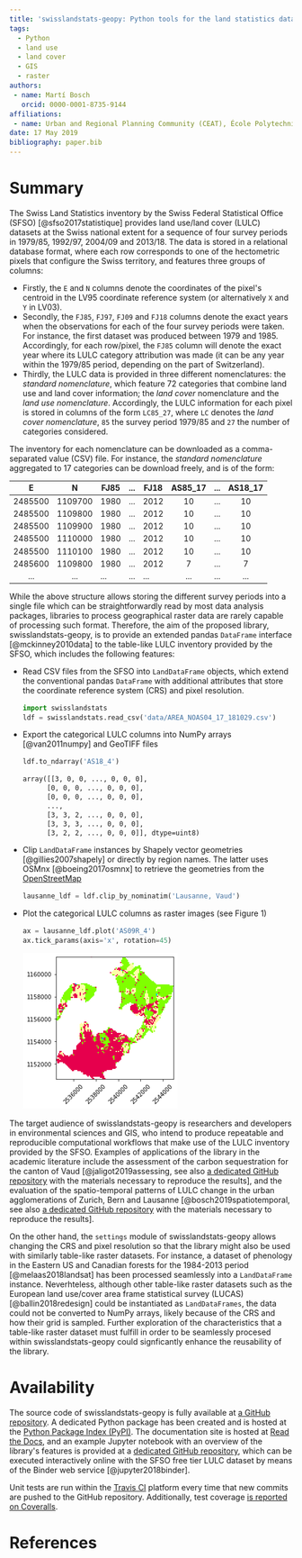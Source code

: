 ```yaml
---
title: 'swisslandstats-geopy: Python tools for the land statistics datasets from the Swiss Federal Statistical Office'
tags:
  - Python
  - land use
  - land cover
  - GIS
  - raster
authors:
 - name: Martí Bosch
   orcid: 0000-0001-8735-9144
affiliations:
 - name: Urban and Regional Planning Community (CEAT), École Polytechnique Fédérale de Lausanne (EPFL), Switzerland
date: 17 May 2019
bibliography: paper.bib
---
```


# Summary

The Swiss Land Statistics inventory by the Swiss Federal Statistical Office (SFSO) [@sfso2017statistique] provides land use/land cover (LULC) datasets at the Swiss national extent for a sequence of four survey periods in 1979/85, 1992/97, 2004/09 and 2013/18. The data is stored in a relational database format, where each row corresponds to one of the hectometric pixels that configure the Swiss territory, and features three groups of columns:

* Firstly, the `E` and `N` columns denote the coordinates of the pixel's centroid in the LV95 coordinate reference system (or alternatively `X` and `Y` in LV03). 
* Secondly, the `FJ85`, `FJ97`, `FJ09` and `FJ18` columns denote the exact years when the observations for each of the four survey periods were taken. For instance, the first dataset was produced between 1979 and 1985. Accordingly, for each row/pixel, the `FJ85` column will denote the exact year where its LULC category attribution was made (it can be any year within the 1979/85 period, depending on the part of Switzerland).
* Thirdly, the LULC data is provided in three different nomenclatures: the *standard nomenclature*, which feature 72 categories that combine land use and land cover information; the *land cover* nomenclature and the *land use nomenclature*. Accordingly, the LULC information for each pixel is stored in columns of the form `LC85_27`, where `LC` denotes the *land cover nomenclature*, `85` the survey period 1979/85 and `27` the number of categories considered. 

The inventory for each nomenclature can be downloaded as a comma-separated value (CSV) file. For instance, the *standard nomenclature* aggregated to 17 categories can be download freely, and is of the form:

E       | N       | FJ85 | ... | FJ18 | AS85_17 | ... | AS18_17 |
:-----: | :-----: | ---- | --- | ---- | :-----: | --- | :-----: |
2485500 | 1109700 | 1980 | ... | 2012 |      10 | ... |      10 |
2485500 | 1109800 | 1980 | ... | 2012 |      10 | ... |      10 |
2485500 | 1109900 | 1980 | ... | 2012 |      10 | ... |      10 |
2485500 | 1110000 | 1980 | ... | 2012 |      10 | ... |      10 |
2485500 | 1110100 | 1980 | ... | 2012 |      10 | ... |      10 |
2485600 | 1109800 | 1980 | ... | 2012 |       7 | ... |       7 |
    ... |     ... |  ... | ... |  ... |     ... | ... |     ... |

While the above structure allows storing the different survey periods into a single file which can be straightforwardly read by most data analysis packages, libraries to process geographical raster data are rarely capable of processing such format. Therefore, the aim of the proposed library, swisslandstats-geopy, is to provide an extended pandas `DataFrame` interface [@mckinney2010data] to the table-like LULC inventory provided by the SFSO, which includes the following features:

* Read CSV files from the SFSO into `LandDataFrame` objects, which extend the conventional pandas `DataFrame` with additional attributes that store the coordinate reference system (CRS) and pixel resolution.

    ```python
    import swisslandstats
    ldf = swisslandstats.read_csv('data/AREA_NOAS04_17_181029.csv')
    ```

* Export the categorical LULC columns into NumPy arrays [@van2011numpy] and GeoTIFF files

    ```python
    ldf.to_ndarray('AS18_4')
    ```
    
    ```
    array([[3, 0, 0, ..., 0, 0, 0],
          [0, 0, 0, ..., 0, 0, 0],
          [0, 0, 0, ..., 0, 0, 0],
          ...,
          [3, 3, 2, ..., 0, 0, 0],
          [3, 3, 3, ..., 0, 0, 0],
          [3, 2, 2, ..., 0, 0, 0]], dtype=uint8)
    ```


* Clip `LandDataFrame` instances by Shapely vector geometries [@gillies2007shapely] or directly by region names. The latter uses OSMnx [@boeing2017osmnx] to retrieve the geometries from the [OpenStreetMap](https://www.openstreetmap.org/)

    ```python
    lausanne_ldf = ldf.clip_by_nominatim('Lausanne, Vaud')
    ```
    
* Plot the categorical LULC columns as raster images (see Figure 1)

    ```python
    ax = lausanne_ldf.plot('AS09R_4')
    ax.tick_params(axis='x', rotation=45)
    ``` 
    
    ![Plot of the categorical LULC columns as a raster image.](landstats_lausanne.png)

The target audience of swisslandstats-geopy is researchers and developers in environmental sciences and GIS, who intend to produce repeatable and reproducible computational workflows that make use of the LULC inventory provided by the SFSO. Examples of applications of the library in the academic literature include the assessment of the carbon sequestration for the canton of Vaud [@jaligot2019assessing, see also [a dedicated GitHub repository](https://github.com/martibosch/carbon-sequestration-vaud) with the materials necessary to reproduce the results], and the evaluation of the spatio-temporal patterns of LULC change in the urban agglomerations of Zurich, Bern and Lausanne [@bosch2019spatiotemporal, see also [a dedicated GitHub repository](https://github.com/martibosch/swiss-urbanization) with the materials necessary to reproduce the results].

On the other hand, the `settings` module of swisslandstats-geopy allows changing the CRS and pixel resolution so that the library might also be used with similarly table-like raster datasets. For instance, a dataset of phenology in the Eastern US and Canadian forests for the 1984-2013 period [@melaas2018landsat] has been processed seamlessly into a `LandDataFrame` instance. Neverhteless, although other table-like raster datasets such as the European land use/cover area frame statistical survey (LUCAS) [@ballin2018redesign] could be instantiated as `LandDataFrames`, the data could not be converted to NumPy arrays, likely because of the CRS and how their grid is sampled. Further exploration of the characteristics that a table-like raster dataset must fulfill in order to be seamlessly procesed within swisslandstats-geopy could signficantly enhance the reusability of the library.


# Availability

The source code of swisslandstats-geopy is fully available at [a GitHub repository](https://github.com/martibosch/swisslandstats-geopy). A dedicated Python package has been created and is hosted at the [Python Package Index (PyPI)](https://pypi.org/project/swisslandstats-geopy/). The documentation site is hosted at [Read the Docs](https://swisslandstats-geopy.readthedocs.io/), and an example Jupyter notebook with an overview of the library's features is provided at a [dedicated GitHub repository](https://github.com/martibosch/swisslandstats-notebooks), which can be executed interactively online with the SFSO free tier LULC dataset by means of the Binder web service [@jupyter2018binder]. 

Unit tests are run within the [Travis CI](https://travis-ci.org/martibosch/swisslandstats-geopy) platform every time that new commits are pushed to the GitHub repository. Additionally, test coverage [is reported on Coveralls](https://coveralls.io/github/martibosch/swisslandstats-geopy?branch=master).



# References
